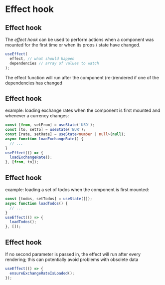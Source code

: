 # Effect hook

## Effect hook

The _effect hook_ can be used to perform actions when a component was mounted for the first time or when its props / state have changed.

```js
useEffect(
  effect, // what should happen
  dependencies // array of values to watch
);
```

The effect function will run after the component (re-)rendered if one of the dependencies has changed

## Effect hook

example: loading exchange rates when the component is first mounted and whenever a currency changes:

```ts
const [from, setFrom] = useState('USD');
const [to, setTo] = useState('EUR');
const [rate, setRate] = useState<number | null>(null);
async function loadExchangeRate() {
  // ...
}
useEffect(() => {
  loadExchangeRate();
}, [from, to]);
```

## Effect hook

example: loading a set of todos when the component is first mounted:

```js
const [todos, setTodos] = useState([]);
async function loadTodos() {
  // ...
}
useEffect(() => {
  loadTodos();
}, []);
```

## Effect hook

If no second parameter is passed in, the effect will run after every rendering; this can potentially avoid problems with obsolete data

```jsx
useEffect(() => {
  ensureExchangeRateIsLoaded();
});
```
